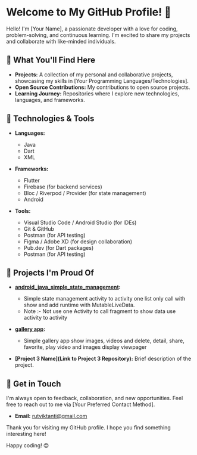 # Welcome to My GitHub Profile! 👋

Hello! I'm [Your Name], a passionate developer with a love for coding, problem-solving, and continuous learning. I'm excited to share my projects and collaborate with like-minded individuals.

## 🌟 What You'll Find Here

- **Projects:** A collection of my personal and collaborative projects, showcasing my skills in [Your Programming Languages/Technologies].
- **Open Source Contributions:** My contributions to open source projects.
- **Learning Journey:** Repositories where I explore new technologies, languages, and frameworks.

## 🔧 Technologies & Tools

- **Languages:**
  - Java
  - Dart
  - XML
    
- **Frameworks:**
  - Flutter
  - Firebase (for backend services)
  - Bloc / Riverpod / Provider (for state management)
  - Android
    
- **Tools:** 
  - Visual Studio Code / Android Studio (for IDEs)
  - Git & GitHub
  - Postman (for API testing)
  - Figma / Adobe XD (for design collaboration)
  - Pub.dev (for Dart packages)
  - Postman (for API testing)

## 🚀 Projects I'm Proud Of

- **[android_java_simple_state_management](https://github.com/rutvik-tanti/android_java_simple_state_management):**
  - Simple state management activity to activity one list only call with show and add runtime with MutableLiveData.
  - Note :- Not use one Activity to call fragment to show data use activity to activity
    
- **[gallery app](https://github.com/rutvik-tanti/gallery):**
  - Simple gallery app show images, videos and delete, detail, share, favorite, play video and images display viewpager
    
- **[Project 3 Name](Link to Project 3 Repository):** Brief description of the project.

## 💬 Get in Touch

I'm always open to feedback, collaboration, and new opportunities. Feel free to reach out to me via [Your Preferred Contact Method].

- **Email:** rutviktanti@gmail.com

Thank you for visiting my GitHub profile. I hope you find something interesting here!

Happy coding! 😊
